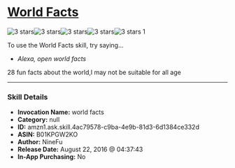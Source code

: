 # [World Facts](http://alexa.amazon.com/#skills/amzn1.ask.skill.4ac79578-c9ba-4e9b-81d3-6d1384ce332d)
![3 stars](../../images/ic_star_black_18dp_1x.png)![3 stars](../../images/ic_star_black_18dp_1x.png)![3 stars](../../images/ic_star_black_18dp_1x.png)![3 stars](../../images/ic_star_border_black_18dp_1x.png)![3 stars](../../images/ic_star_border_black_18dp_1x.png) 1

To use the World Facts skill, try saying...

* *Alexa, open world facts*

28 fun facts about the world,l may not be suitable for all age

***

### Skill Details

* **Invocation Name:** world facts
* **Category:** null
* **ID:** amzn1.ask.skill.4ac79578-c9ba-4e9b-81d3-6d1384ce332d
* **ASIN:** B01KPGW2KO
* **Author:** NineFu
* **Release Date:** August 22, 2016 @ 04:37:43
* **In-App Purchasing:** No
